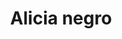 ---
title: Alicia negro
date: 
draft: false

# descripcion
description : Conjunto de aros y dije de plata con cristal y marquesita

materials: Plata 925

color: 

dimensions: 1cm x 2,5cm (dije) - 1cm x 3cm (aros)

code: 06-18-1057

type: "Conjuntos"

categories: []

price: $6.710,00

price_eftvo: $5.705,00

# Images
# first image will be shown in the product page
images:
  # - image: "images/path_to_image"
  # La ubicacion de las imagenes es imagenes/Conjuntos/Conjuntos.Aros y Dije/06-18-1057-alicia-negro
  - image: "./images/conjuntos/aros_y_dije/06-18-1057-alicia-negro_a.jpg"
  - image: "./images/conjuntos/aros_y_dije/06-18-1057-alicia-negro_b.jpg"
---